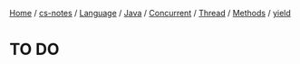 [Home](https://mengxianbin.github.io) /
[cs-notes](https://mengxianbin.github.io/cs-notes/content) /
[Language](https://mengxianbin.github.io/cs-notes/content/Language) /
[Java](https://mengxianbin.github.io/cs-notes/content/Language/Java) /
[Concurrent](https://mengxianbin.github.io/cs-notes/content/Language/Java/Concurrent) /
[Thread](https://mengxianbin.github.io/cs-notes/content/Language/Java/Concurrent/Thread) /
[Methods](https://mengxianbin.github.io/cs-notes/content/Language/Java/Concurrent/Thread/Methods) /
[yield](https://mengxianbin.github.io/cs-notes/content/Language/Java/Concurrent/Thread/Methods/yield)

# TO DO
